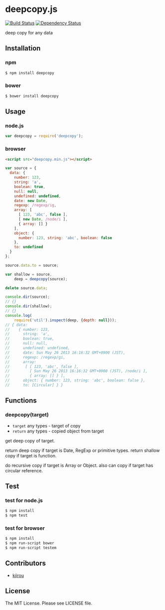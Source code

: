 # deepcopy.js

[![Build Status](https://travis-ci.org/sasaplus1/deepcopy.js.svg)](https://travis-ci.org/sasaplus1/deepcopy.js)
[![Dependency Status](https://gemnasium.com/sasaplus1/deepcopy.js.svg)](https://gemnasium.com/sasaplus1/deepcopy.js)

deep copy for any data

## Installation

### npm

```sh
$ npm install deepcopy
```

### bower

```sh
$ bower install deepcopy
```

## Usage

### node.js

```js
var deepcopy = require('deepcopy');
```

### browser

```html
<script src="deepcopy.min.js"></script>
```

```js
var source = {
  data: {
    number: 123,
    string: 'a',
    boolean: true,
    null: null,
    undefined: undefined,
    date: new Date,
    regexp: /regexp/ig,
    array: [
      [ 123, 'abc', false ],
      [ new Date, /node/i ],
      { array: [] }
    ],
    object: {
      number: 123, string: 'abc', boolean: false
    },
    to: undefined
  }
};

source.data.to = source;

var shallow = source,
    deep = deepcopy(source);

delete source.data;

console.dir(source);
// {}
console.dir(shallow);
// {}
console.log(
    require('util').inspect(deep, {depth: null}));
// { data:
//    { number: 123,
//      string: 'a',
//      boolean: true,
//      null: null,
//      undefined: undefined,
//      date: Sun May 26 2013 16:16:32 GMT+0900 (JST),
//      regexp: /regexp/gi,
//      array:
//       [ [ 123, 'abc', false ],
//         [ Sun May 26 2013 16:16:32 GMT+0900 (JST), /node/i ],
//         { array: [] } ],
//      object: { number: 123, string: 'abc', boolean: false },
//      to: [Circular] } }
```

## Functions

### deepcopy(target)

* `target` any types - target of copy
* `return` any types - copied object from target

get deep copy of target.

return deep copy if target is Date, RegExp or primitive types.
return shallow copy if target is function.

do recursive copy if target is Array or Object.
also can copy if target has circular reference.

## Test

### test for node.js

```sh
$ npm install
$ npm test
```

### test for browser

```sh
$ npm install
$ npm run-script bower
$ npm run-script testem
```

## Contributors

* [kjirou](https://github.com/kjirou)

## License

The MIT License. Please see LICENSE file.
